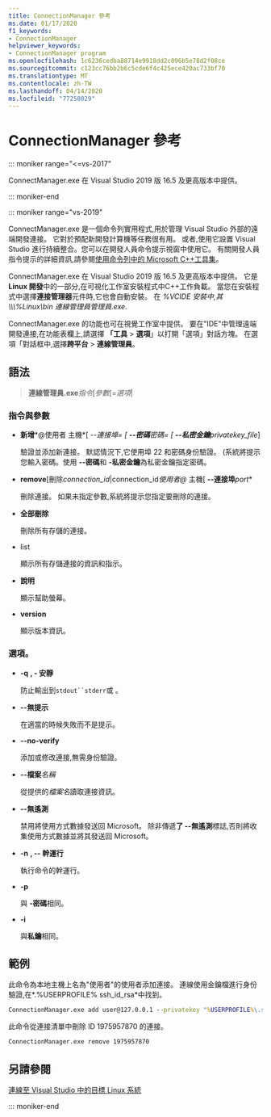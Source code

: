 ```yaml
---
title: ConnectionManager 參考
ms.date: 01/17/2020
f1_keywords:
- ConnectionManager
helpviewer_keywords:
- ConnectionManager program
ms.openlocfilehash: 1c6236cedba88714e9918dd2c096b5e78d2f08ce
ms.sourcegitcommit: c123cc76bb2b6c5cde6f4c425ece420ac733bf70
ms.translationtype: MT
ms.contentlocale: zh-TW
ms.lasthandoff: 04/14/2020
ms.locfileid: "77258029"
---
```

# <a name="connectionmanager-reference"></a>ConnectionManager 參考

::: moniker range="<=vs-2017"

ConnectManager.exe 在 Visual Studio 2019 版 16.5 及更高版本中提供。

::: moniker-end

::: moniker range="vs-2019"

ConnectManager.exe 是一個命令列實用程式,用於管理 Visual Studio 外部的遠端開發連接。 它對於預配新開發計算機等任務很有用。 或者,使用它設置 Visual Studio 進行持續整合。您可以在開發人員命令提示視窗中使用它。 有關開發人員指令提示的詳細資訊,請參閱[使用命令列中的 Microsoft C++工具集](../build/building-on-the-command-line.md)。

ConnectManager.exe 在 Visual Studio 2019 版 16.5 及更高版本中提供。 它是**Linux 開發**中的一部分,在可視化工作室安裝程式中C++工作負載。 當您在安裝程式中選擇**連接管理器**元件時,它也會自動安裝。 在 *%VCIDE 安裝中,其\\\\\\%Linux\\bin 連線管理員管理員.exe*.

ConnectManager.exe 的功能也可在視覺工作室中提供。 要在"IDE"中管理遠端開發連接,在功能表欄上,請選擇 **「工具** > **選項**」以打開「選項」對話方塊。 在選項「對話框中,選擇**跨平台** > **連線管理員**。

## <a name="syntax"></a>語法

> **連線管理員.exe***指令*\[*參數*\[=*選項*|

### <a name="commands-and-arguments"></a>指令與參數

- **新增***\@使用者 主機*\[ **--***連接埠*= \[ **--密碼***密碼*= \[ **--私密金鑰***privatekey_file*]

  驗證並添加新連接。 默認情況下,它使用埠 22 和密碼身份驗證。 (系統將提示您輸入密碼。使用 **--密碼**和 **-私密金鑰**為私密金鑰指定密碼。

- **remove**\[刪除*connection_id*\|connection_id*使用者\@* 主機\[ **--連接埠***port**

  刪除連接。 如果未指定參數,系統將提示您指定要刪除的連接。

- **全部刪除**

  刪除所有存儲的連接。

- list

  顯示所有存儲連接的資訊和指示。

- **說明**

  顯示幫助螢幕。

- **version**

  顯示版本資訊。

### <a name="options"></a>選項。

- **-q** **, - 安靜**

  防止輸出到`stdout``stderr`或 。

- **--無提示**

  在適當的時候失敗而不是提示。

- **--no-verify**

  添加或修改連接,無需身份驗證。

- **--檔案***名稱*

  從提供的*檔案名*讀取連接資訊。

- **--無遙測**

  禁用將使用方式數據發送回 Microsoft。 除非傳遞**了 --無遙測**標誌,否則將收集使用方式數據並將其發送回 Microsoft。  

- **-n** **, -- 幹運行**

  執行命令的幹運行。

- **-p**

  與 **-密碼**相同。

- **-i**

  與**私鑰**相同。

## <a name="examples"></a>範例

此命令為本地主機上名為"使用者"的使用者添加連接。 連線使用金鑰檔進行身份驗證,在*\.%USERPROFILE% ssh_id_rsa*中找到。

```cmd
ConnectionManager.exe add user@127.0.0.1 --privatekey "%USERPROFILE%\.ssh\id_rsa"
```

此命令從連接清單中刪除 ID 1975957870 的連接。

```cmd
ConnectionManager.exe remove 1975957870
```

## <a name="see-also"></a>另請參閱

[連線至 Visual Studio 中的目標 Linux 系統](connect-to-your-remote-linux-computer.md)

::: moniker-end
